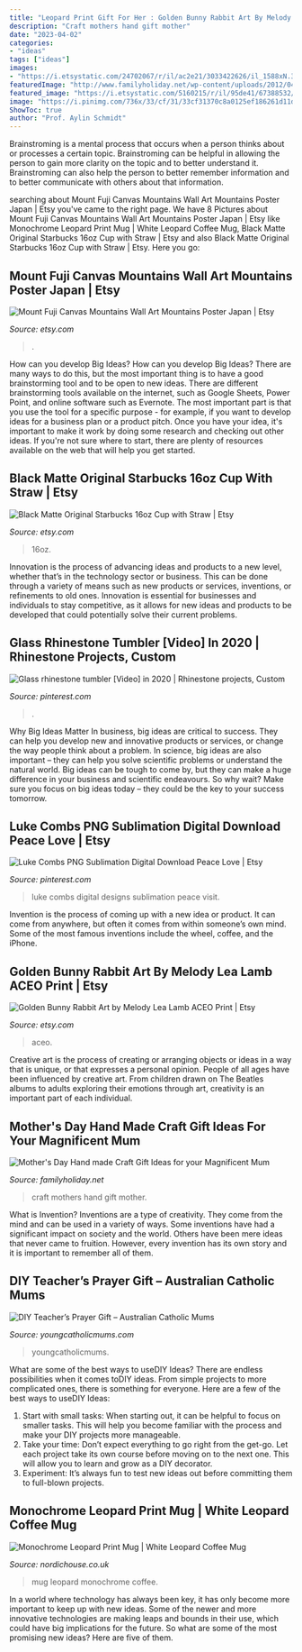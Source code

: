 ```yaml
---
title: "Leopard Print Gift For Her : Golden Bunny Rabbit Art By Melody Lea Lamb Aceo Print"
description: "Craft mothers hand gift mother"
date: "2023-04-02"
categories:
- "ideas"
tags: ["ideas"]
images:
- "https://i.etsystatic.com/24702067/r/il/ac2e21/3033422626/il_1588xN.3033422626_bo4p.jpg"
featuredImage: "http://www.familyholiday.net/wp-content/uploads/2012/04/Mothers-Day-Hand-made-Craft-Gift-Ideas-45.jpg"
featured_image: "https://i.etsystatic.com/5160215/r/il/95de41/67388532/il_794xN.67388532.jpg"
image: "https://i.pinimg.com/736x/33/cf/31/33cf31370c8a0125ef186261d11defcb.jpg"
ShowToc: true
author: "Prof. Aylin Schmidt"
---
```



Brainstroming is a mental process that occurs when a person thinks about or processes a certain topic. Brainstroming can be helpful in allowing the person to gain more clarity on the topic and to better understand it. Brainstroming can also help the person to better remember information and to better communicate with others about that information.

	

		
searching about Mount Fuji Canvas Mountains Wall Art Mountains Poster Japan | Etsy you've came to the right page. We have 8 Pictures about Mount Fuji Canvas Mountains Wall Art Mountains Poster Japan | Etsy like Monochrome Leopard Print Mug | White Leopard Coffee Mug, Black Matte Original Starbucks 16oz Cup with Straw | Etsy and also Black Matte Original Starbucks 16oz Cup with Straw | Etsy. Here you go:
		
    
## Mount Fuji Canvas Mountains Wall Art Mountains Poster Japan | Etsy

<img loading=lazy src="https://i.etsystatic.com/14980287/r/il/3251be/1387062065/il_fullxfull.1387062065_aoc0.jpg" onerror="this.onerror=null;this.src='https://tse2.mm.bing.net/th?id=OIP.CCBlxSvuUl4MjjoW9mVXBAHaE7&amp;pid=15.1';" alt="Mount Fuji Canvas Mountains Wall Art Mountains Poster Japan | Etsy">

_Source: etsy.com_

>. 

	

How can you develop Big Ideas?
How can you develop Big Ideas? There are many ways to do this, but the most important thing is to have a good brainstorming tool and to be open to new ideas. There are different brainstorming tools available on the internet, such as Google Sheets, Power Point, and online software such as Evernote. The most important part is that you use the tool for a specific purpose - for example, if you want to develop ideas for a business plan or a product pitch. Once you have your idea, it's important to make it work by doing some research and checking out other ideas. If you're not sure where to start, there are plenty of resources available on the web that will help you get started.

    
## Black Matte Original Starbucks 16oz Cup With Straw | Etsy

<img loading=lazy src="https://i.etsystatic.com/24702067/r/il/ac2e21/3033422626/il_1588xN.3033422626_bo4p.jpg" onerror="this.onerror=null;this.src='https://tse4.mm.bing.net/th?id=OIP.w4-e8EQUL0P9eUuQB1lR-AHaJ3&amp;pid=15.1';" alt="Black Matte Original Starbucks 16oz Cup with Straw | Etsy">

_Source: etsy.com_

>16oz. 

	

Innovation is the process of advancing ideas and products to a new level, whether that’s in the technology sector or business. This can be done through a variety of means such as new products or services, inventions, or refinements to old ones. Innovation is essential for businesses and individuals to stay competitive, as it allows for new ideas and products to be developed that could potentially solve their current problems.

    
## Glass Rhinestone Tumbler [Video] In 2020 | Rhinestone Projects, Custom

<img loading=lazy src="https://i.pinimg.com/736x/33/cf/31/33cf31370c8a0125ef186261d11defcb.jpg" onerror="this.onerror=null;this.src='https://tse3.mm.bing.net/th?id=OIP.R7kKLm8tlDPFliC1QYQ-VAHaNK&amp;pid=15.1';" alt="Glass rhinestone tumbler [Video] in 2020 | Rhinestone projects, Custom">

_Source: pinterest.com_

>. 

	

Why Big Ideas Matter
In business, big ideas are critical to success. They can help you develop new and innovative products or services, or change the way people think about a problem. In science, big ideas are also important – they can help you solve scientific problems or understand the natural world.
Big ideas can be tough to come by, but they can make a huge difference in your business and scientific endeavours. So why wait? Make sure you focus on big ideas today – they could be the key to your success tomorrow.

    
## Luke Combs PNG Sublimation Digital Download Peace Love | Etsy

<img loading=lazy src="https://i.pinimg.com/736x/09/49/e3/0949e364a189ca7daa148b04647e364e.jpg" onerror="this.onerror=null;this.src='https://tse3.mm.bing.net/th?id=OIP.RUPOni0zpc1lg7rxkGr1ugHaGM&amp;pid=15.1';" alt="Luke Combs PNG Sublimation Digital Download Peace Love | Etsy">

_Source: pinterest.com_

>luke combs digital designs sublimation peace visit. 

	

Invention is the process of coming up with a new idea or product. It can come from anywhere, but often it comes from within someone’s own mind. Some of the most famous inventions include the wheel, coffee, and the iPhone.

    
## Golden Bunny Rabbit Art By Melody Lea Lamb ACEO Print | Etsy

<img loading=lazy src="https://i.etsystatic.com/5160215/r/il/95de41/67388532/il_794xN.67388532.jpg" onerror="this.onerror=null;this.src='https://tse2.mm.bing.net/th?id=OIP.lA0eLkH1KpRIOmCCwA8A_gHaKn&amp;pid=15.1';" alt="Golden Bunny Rabbit Art by Melody Lea Lamb ACEO Print | Etsy">

_Source: etsy.com_

>aceo. 

	

Creative art is the process of creating or arranging objects or ideas in a way that is unique, or that expresses a personal opinion. People of all ages have been influenced by creative art. From children drawn on The Beatles albums to adults exploring their emotions through art, creativity is an important part of each individual.

    
## Mother&#039;s Day Hand Made Craft Gift Ideas For Your Magnificent Mum

<img loading=lazy src="http://www.familyholiday.net/wp-content/uploads/2012/04/Mothers-Day-Hand-made-Craft-Gift-Ideas-45.jpg" onerror="this.onerror=null;this.src='https://tse1.mm.bing.net/th?id=OIP.GM-JYyXMgW4r5uChgeNTTAHaJ4&amp;pid=15.1';" alt="Mother&#039;s Day Hand made Craft Gift Ideas for your Magnificent Mum">

_Source: familyholiday.net_

>craft mothers hand gift mother. 

	

What is Invention?
Inventions are a type of creativity. They come from the mind and can be used in a variety of ways. Some inventions have had a significant impact on society and the world. Others have been mere ideas that never came to fruition. However, every invention has its own story and it is important to remember all of them.

    
## DIY Teacher’s Prayer Gift – Australian Catholic Mums

<img loading=lazy src="https://youngcatholicmums.com/wp-content/uploads/2015/11/teachers-prayer-002.jpg" onerror="this.onerror=null;this.src='https://tse2.mm.bing.net/th?id=OIP.Ru4thSD062sWRgdFkUIY7QHaLC&amp;pid=15.1';" alt="DIY Teacher’s Prayer Gift – Australian Catholic Mums">

_Source: youngcatholicmums.com_

>youngcatholicmums. 

	

What are some of the best ways to useDIY Ideas?
There are endless possibilities when it comes toDIY ideas. From simple projects to more complicated ones, there is something for everyone. Here are a few of the best ways to useDIY Ideas: 
1. Start with small tasks: When starting out, it can be helpful to focus on smaller tasks. This will help you become familiar with the process and make your DIY projects more manageable. 
2. Take your time: Don’t expect everything to go right from the get-go. Let each project take its own course before moving on to the next one. This will allow you to learn and grow as a DIY decorator. 
3. Experiment: It’s always fun to test new ideas out before committing them to full-blown projects.

    
## Monochrome Leopard Print Mug | White Leopard Coffee Mug

<img loading=lazy src="https://www.nordichouse.co.uk/pictures/tc_popup/23025.jpg" onerror="this.onerror=null;this.src='https://tse4.mm.bing.net/th?id=OIP.Ab_pOR39YyjviS-ao-CjVAHaJ3&amp;pid=15.1';" alt="Monochrome Leopard Print Mug | White Leopard Coffee Mug">

_Source: nordichouse.co.uk_

>mug leopard monochrome coffee. 

	

In a world where technology has always been key, it has only become more important to keep up with new ideas. Some of the newer and more innovative technologies are making leaps and bounds in their use, which could have big implications for the future. So what are some of the most promising new ideas? Here are five of them.

